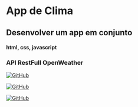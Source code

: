 # App de Clima


## Desenvolver um app em conjunto

#### html, css, javascript
### API RestFull OpenWeather

[![GitHub](https://img.shields.io/badge/GitHub-100000?style=for-the-badge&logo=github&logoColor=white)](https://github.com/brunoramalho01)

[![GitHub](https://img.shields.io/badge/GitHub-100000?style=for-the-badge&logo=github&logoColor=white)](https://github.com/SandroWeber02)

[![GitHub](https://img.shields.io/badge/GitHub-100000?style=for-the-badge&logo=github&logoColor=white)](https://github.com/Sevennx)


